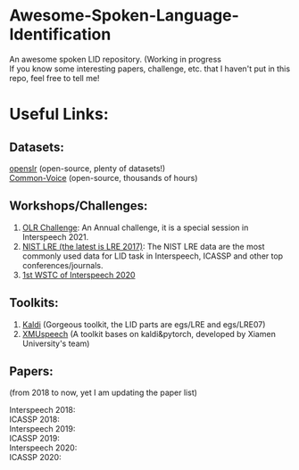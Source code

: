 # Awesome-Spoken-Language-Identification
An awesome spoken LID repository. (Working in progress  
If you know some interesting papers, challenge, etc. that I haven't put in this repo, feel free to tell me!  
# Useful Links:  
## Datasets:  
[openslr](https://openslr.org/resources.php) (open-source, plenty of datasets!)  
[Common-Voice](https://commonvoice.mozilla.org/en) (open-source, thousands of hours)  
## Workshops/Challenges:  
1. [OLR Challenge](http://cslt.riit.tsinghua.edu.cn/mediawiki/index.php/OLR_Challenge_2020): An Annual challenge, it is a special session in Interspeech 2021.  
2. [NIST LRE (the latest is LRE 2017)](https://www.nist.gov/itl/iad/mig/language-recognition): The NIST LRE data are the most commonly used data for LID task in Interspeech, ICASSP and other top conferences/journals.  
3. [1st WSTC of Interspeech 2020](https://www.microsoft.com/en-us/research/event/workshop-on-speech-technologies-for-code-switching-2020/)  
## Toolkits:
1. [Kaldi](https://kaldi-asr.org/) (Gorgeous toolkit, the LID parts are egs/LRE and egs/LRE07)  
2. [XMUspeech](https://github.com/Snowdar/asv-subtools#2-ap-olr-challenge-2020-baseline-recipe-language-identification) (A toolkit bases on kaldi&pytorch, developed by Xiamen University's team)  
## Papers:  
(from 2018 to now, yet I am updating the paper list)  
  
Interspeech 2018:  
ICASSP 2018:  
Interspeech 2019:  
ICASSP 2019:  
Interspeech 2020:  
ICASSP 2020:  
